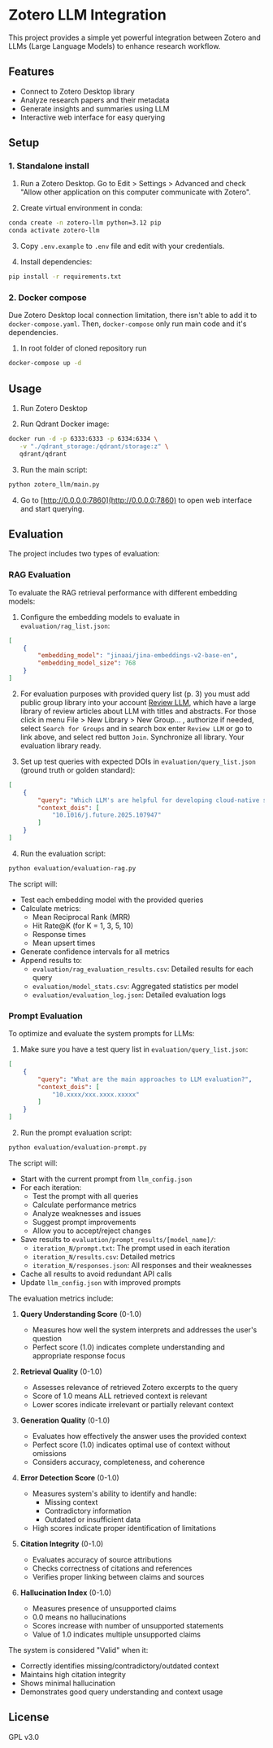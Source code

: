 # Zotero LLM Integration

This project provides a simple yet powerful integration between Zotero and LLMs (Large Language Models) to enhance research workflow.

## Features

- Connect to Zotero Desktop library
- Analyze research papers and their metadata
- Generate insights and summaries using LLM
- Interactive web interface for easy querying

## Setup

### 1. Standalone install

1. Run a Zotero Desktop. Go to Edit > Settings > Advanced and check "Allow other application on this computer communicate with Zotero".

2. Create virtual environment in conda:
```bash
conda create -n zotero-llm python=3.12 pip
conda activate zotero-llm
```

3. Copy `.env.example` to `.env` file and edit with your credentials.

4. Install dependencies:
```bash
pip install -r requirements.txt
```

### 2. Docker compose

Due Zotero Desktop local connection limitation, there isn't able to add it to `docker-compose.yaml`. Then, `docker-compose` only run main code and it's dependencies.

1. In root folder of cloned repository run
```bash
docker-compose up -d
```

## Usage

1. Run Zotero Desktop

2. Run Qdrant Docker image:

```bash
docker run -d -p 6333:6333 -p 6334:6334 \
   -v "./qdrant_storage:/qdrant/storage:z" \
   qdrant/qdrant
```

3. Run the main script:
```bash
python zotero_llm/main.py
```

4. Go to [http://0.0.0.0:7860](http://0.0.0.0:7860) to open web interface and start querying.

## Evaluation

The project includes two types of evaluation:

### RAG Evaluation

To evaluate the RAG retrieval performance with different embedding models:

1. Configure the embedding models to evaluate in `evaluation/rag_list.json`:
```json
[
    {
        "embedding_model": "jinaai/jina-embeddings-v2-base-en",
        "embedding_model_size": 768
    }
]
```

2. For evaluation purposes with provided query list (p. 3) you must add public group library into your account [Review LLM](https://www.zotero.org/groups/6056275/review_llm), which have a large library of review articles about LLM with titles and abstracts. For those click in menu File > New Library > New Group... , authorize if needed, select `Search for Groups` and in search box enter `Review LLM` or go to link above, and select red button `Join`. Synchronize all library. Your evaluation library ready.

3. Set up test queries with expected DOIs in `evaluation/query_list.json` (ground truth or golden standard):
```json
[
    {
        "query": "Which LLM's are helpful for developing cloud-native software?",
        "context_dois": [
            "10.1016/j.future.2025.107947"
        ]
    }
]
```

4. Run the evaluation script:
```bash
python evaluation/evaluation-rag.py
```

The script will:
- Test each embedding model with the provided queries
- Calculate metrics:
  - Mean Reciprocal Rank (MRR)
  - Hit Rate@K (for K = 1, 3, 5, 10)
  - Response times
  - Mean upsert times
- Generate confidence intervals for all metrics
- Append results to:
  - `evaluation/rag_evaluation_results.csv`: Detailed results for each query
  - `evaluation/model_stats.csv`: Aggregated statistics per model
  - `evaluation/evaluation_log.json`: Detailed evaluation logs

### Prompt Evaluation

To optimize and evaluate the system prompts for LLMs:

1. Make sure you have a test query list in `evaluation/query_list.json`:
```json
[
    {
        "query": "What are the main approaches to LLM evaluation?",
        "context_dois": [
            "10.xxxx/xxx.xxxx.xxxxx"
        ]
    }
]
```

2. Run the prompt evaluation script:
```bash
python evaluation/evaluation-prompt.py
```

The script will:
- Start with the current prompt from `llm_config.json`
- For each iteration:
  - Test the prompt with all queries
  - Calculate performance metrics
  - Analyze weaknesses and issues
  - Suggest prompt improvements
  - Allow you to accept/reject changes
- Save results to `evaluation/prompt_results/[model_name]/`:
  - `iteration_N/prompt.txt`: The prompt used in each iteration
  - `iteration_N/results.csv`: Detailed metrics
  - `iteration_N/responses.json`: All responses and their weaknesses
- Cache all results to avoid redundant API calls
- Update `llm_config.json` with improved prompts

The evaluation metrics include:

1. **Query Understanding Score** (0-1.0)
   - Measures how well the system interprets and addresses the user's question
   - Perfect score (1.0) indicates complete understanding and appropriate response focus

2. **Retrieval Quality** (0-1.0)
   - Assesses relevance of retrieved Zotero excerpts to the query
   - Score of 1.0 means ALL retrieved context is relevant
   - Lower scores indicate irrelevant or partially relevant context

3. **Generation Quality** (0-1.0)
   - Evaluates how effectively the answer uses the provided context
   - Perfect score (1.0) indicates optimal use of context without omissions
   - Considers accuracy, completeness, and coherence

4. **Error Detection Score** (0-1.0)
   - Measures system's ability to identify and handle:
     - Missing context
     - Contradictory information
     - Outdated or insufficient data
   - High scores indicate proper identification of limitations

5. **Citation Integrity** (0-1.0)
   - Evaluates accuracy of source attributions
   - Checks correctness of citations and references
   - Verifies proper linking between claims and sources

6. **Hallucination Index** (0-1.0)
   - Measures presence of unsupported claims
   - 0.0 means no hallucinations
   - Scores increase with number of unsupported statements
   - Value of 1.0 indicates multiple unsupported claims

The system is considered "Valid" when it:
- Correctly identifies missing/contradictory/outdated context
- Maintains high citation integrity
- Shows minimal hallucination
- Demonstrates good query understanding and context usage

## License

GPL v3.0
